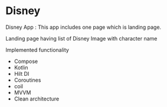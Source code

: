 # Disney

Disney App : This app includes one page which is landing page.

Landing page having list of Disney Image with character name

Implemented functionality
* Compose
* Kotlin
* Hilt DI
* Coroutines
* coil
* MVVM
* Clean architecture
